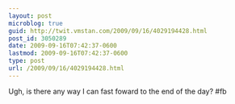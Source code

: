 ```yaml
---
layout: post
microblog: true
guid: http://twit.vmstan.com/2009/09/16/4029194428.html
post_id: 3050289
date: 2009-09-16T07:42:37-0600
lastmod: 2009-09-16T07:42:37-0600
type: post
url: /2009/09/16/4029194428.html
---
```

Ugh, is there any way I can fast foward to the end of the day? #fb
